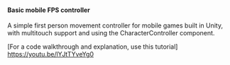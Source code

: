 #### Basic mobile FPS controller

A simple first person movement controller for mobile games built in Unity, with multitouch support and using the CharacterController component.

[For a code walkthrough and explanation, use this tutorial]
https://youtu.be/lYJtTYveYg0
